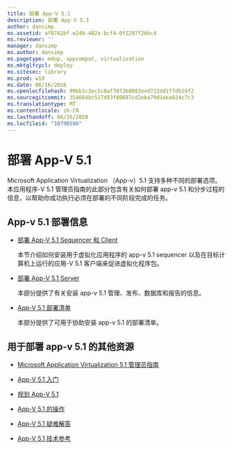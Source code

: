 ```yaml
---
title: 部署 App-V 5.1
description: 部署 App-V 5.1
author: dansimp
ms.assetid: af8742bf-e24b-402a-bcf4-0f2297f26bc4
ms.reviewer: ''
manager: dansimp
ms.author: dansimp
ms.pagetype: mdop, appcompat, virtualization
ms.mktglfcycl: deploy
ms.sitesec: library
ms.prod: w10
ms.date: 06/16/2016
ms.openlocfilehash: 99bb1c3ec5c0af7073b8882eed721dd1ffdb24f2
ms.sourcegitcommit: 354664bc527d93f80687cd2eba70d1eea024c7c3
ms.translationtype: MT
ms.contentlocale: zh-CN
ms.lasthandoff: 06/26/2020
ms.locfileid: "10798596"
---
```

# 部署 App-V 5.1


Microsoft Application Virtualization （App-v）5.1 支持多种不同的部署选项。 本应用程序-V 5.1 管理员指南的此部分包含有关如何部署 app-v 5.1 和分步过程的信息，以帮助你成功执行必须在部署的不同阶段完成的任务。

## <a href="" id="---------app-v-5-1-deployment-information"></a> App-v 5.1 部署信息


-   [部署 App-V 5.1 Sequencer 和 Client](deploying-the-app-v-51-sequencer-and-client.md)

    本节介绍如何安装用于虚拟化应用程序的 app-v 5.1 sequencer 以及在目标计算机上运行的应用-V 5.1 客户端来促进虚拟化程序包。

-   [部署 App-V 5.1 Server](deploying-the-app-v-51-server.md)

    本部分提供了有关安装 app-v 5.1 管理、发布、数据库和报告的信息。

-   [App-V 5.1 部署清单](app-v-51-deployment-checklist.md)

    本部分提供了可用于协助安装 app-v 5.1 的部署清单。

## 用于部署 app-v 5.1 的其他资源


-   [Microsoft Application Virtualization 5.1 管理员指南](microsoft-application-virtualization-51-administrators-guide.md)

-   [App-V 5.1 入门](getting-started-with-app-v-51.md)

-   [规划 App-V 5.1](planning-for-app-v-51.md)

-   [App-V 5.1 的操作](operations-for-app-v-51.md)

-   [App-V 5.1 疑难解答](troubleshooting-app-v-51.md)

-   [App-V 5.1 技术参考](technical-reference-for-app-v-51.md)






 

 





